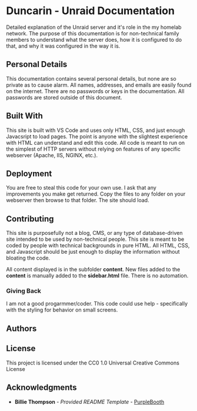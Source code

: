 # Duncarin - Unraid Documentation

Detailed explanation of the Unraid server and it's role in the my homelab network. The purpose of this documentation is for non-technical family members to understand what the server does, how it is configured to do that, and why it was configured in the way it is.


## Personal Details

This documentation contains several personal details, but none are so private as to cause alarm. All names, addresses, and emails are easily found on the internet. There are no passwords or keys in the documentation. All passwords are stored outside of this document.



## Built With

This site is built with VS Code and uses only HTML, CSS, and just enough Javacsript to load pages.
The point is anyone with the slightest experience with HTML can understand and edit this code. All code is meant to run on the simplest of HTTP servers without relying on features of any specific webserver (Apache, IIS, NGINX, etc.). 


## Deployment

You are free to steal this code for your own use. I ask that any improvements you make get returned.
Copy the files to any folder on your webserver then browse to that folder. The site should load.


## Contributing

This site is purposefully not a blog, CMS, or any type of database-driven site intended to be used by non-technical people. This site is meant to be coded by people with technical backgrounds in pure HTML. All HTML, CSS, and Javascript should be just enough to display the information without bloating the code.

All content displayed is in the subfolder **content**. New files added to the **content** is manually added to the **sidebar.html** file. There is no automation.

### Giving Back

I am not a good progarmmer/coder. This code could use help - specifically with the styling for behavior on small screens.



## Authors



## License

This project is licensed under the CC0 1.0 Universal Creative Commons License


## Acknowledgments

  - **Billie Thompson** - *Provided README Template* - [PurpleBooth](https://github.com/PurpleBooth)

